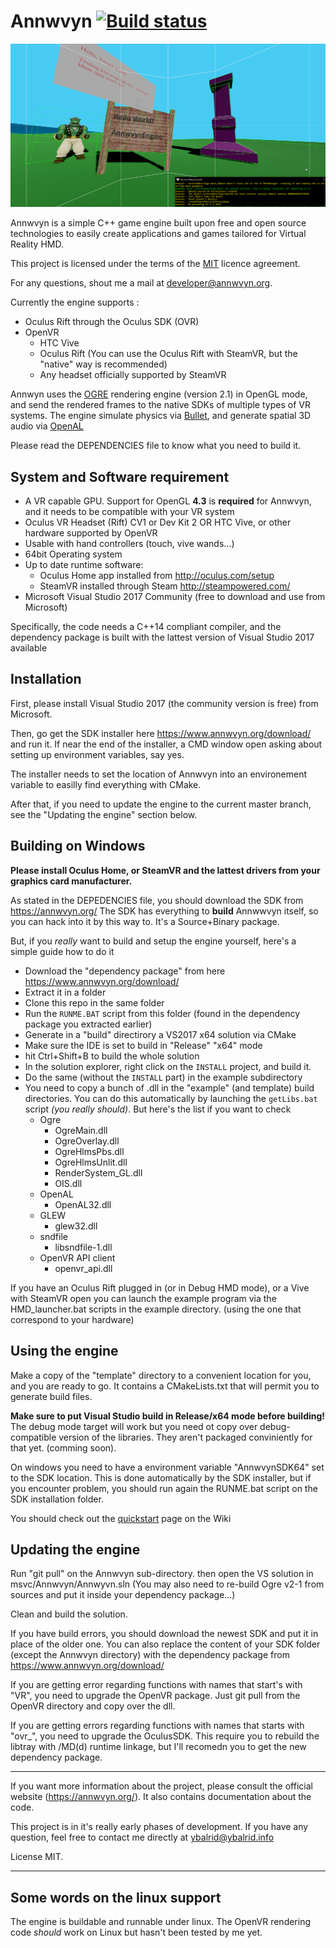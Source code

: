 Annwvyn [![Build status](https://ci.appveyor.com/api/projects/status/dxbjamqjeuivkgkf?svg=true)](https://ci.appveyor.com/project/Ybalrid/annwvyn)
=======

![Screnshot](AnnwvynScreenshot.png)


Annwvyn is a simple C++ game engine built upon free and open source technologies to easily create applications and games tailored for Virtual Reality HMD.

This project is licensed under the terms of the [MIT](LICENSE) licence agreement.

For any questions, shout me a mail at developer@annwvyn.org.

Currently the engine supports :
 - Oculus Rift through the Oculus SDK (OVR)
 - OpenVR
     - HTC Vive
     - Oculus Rift (You can use the Oculus Rift with SteamVR, but the "native" way is recommended)
     - Any headset officially supported by SteamVR

Annwyn uses the [OGRE](https://www.ogre3d.org/) rendering engine (version 2.1) in OpenGL mode, and send the rendered frames to the native SDKs of multiple types of VR systems. The engine simulate physics via [Bullet](http://bulletphysics.org), and generate spatial 3D audio via [OpenAL](https://www.openal.org/)

Please read the DEPENDENCIES file to know what you need to build it.


System and Software requirement
-------------------------------

 - A VR capable GPU. Support for OpenGL **4.3** is **required** for Annwvyn, and it needs to be compatible with your VR system
 - Oculus VR Headset (Rift) CV1 or Dev Kit 2 OR HTC Vive, or other hardware supported by OpenVR
 - Usable with hand controllers (touch, vive wands...) 
 - 64bit Operating system
 - Up to date runtime software: 
    - Oculus Home app installed from http://oculus.com/setup 
    - SteamVR installed through Steam http://steampowered.com/
 - Microsoft Visual Studio 2017 Community (free to download and use from Microsoft)
 
Specifically, the code needs a C++14 compliant compiler, and the dependency package is built with the lattest version of Visual Studio 2017 available
 
Installation
------------

First, please install Visual Studio 2017 (the community version is free) from Microsoft.

Then, go get the SDK installer here https://www.annwvyn.org/download/ and run it. 
If near the end of the installer, a CMD window open asking about setting up environment variables, say yes.

The installer needs to set the location of Annwvyn into an environement variable to easilly find everything with CMake.

After that, if you need to update the engine to the current master branch, see the "Updating the engine" section below.

Building on Windows
-------------------
**Please install Oculus Home, or SteamVR and the lattest drivers from your graphics card manufacturer.**

As stated in the DEPEDENCIES file, you should download the SDK from https://annwvyn.org/
The SDK has everything to **build** Annwwvyn itself, so you can hack into it by this way to. It's a Source+Binary package.

But, if you *really* want to build and setup the engine yourself, here's a simple guide how to do it

- Download the "dependency package" from here https://www.annwvyn.org/download/
- Extract it in a folder
- Clone this repo in the same folder
- Run the `RUNME.BAT` script from this folder (found in the dependency package you extracted earlier)
- Generate in a "build" directirory a VS2017 x64 solution via CMake
- Make sure the IDE is set to build in "Release" "x64" mode
- hit Ctrl+Shift+B to build the whole solution
- In the solution explorer, right click on the `INSTALL` project, and build it.
- Do the same (without the `INSTALL` part) in the example subdirectory
- You need to copy a bunch of .dll in the "example" (and template) build directories. You can do this automatically by launching the `getLibs.bat` script *(you really should)*. But here's the list if you want to check
    - Ogre  
        - OgreMain.dll
        - OgreOverlay.dll 
        - OgreHlmsPbs.dll
        - OgreHlmsUnlit.dll
        - RenderSystem_GL.dll
        - OIS.dll
    - OpenAL
        - OpenAL32.dll
    - GLEW
        - glew32.dll        
    - sndfile
        - libsndfile-1.dll
    - OpenVR API client
        - openvr_api.dll

If you have an Oculus Rift plugged in (or in Debug HMD mode), or a Vive with SteamVR open you can launch the example program via the HMD_launcher.bat scripts in the example directory. (using the one that correspond to your hardware)


Using the engine
----------------

Make a copy of the "template" directory to a convenient location for you, and you are ready to go. It contains a CMakeLists.txt that will permit you to generate build files.

**Make sure to put Visual Studio build in Release/x64 mode before building!** The debug mode target will work but you need ot copy over debug-compatible version of the libraries. They aren't packaged conviniently for that yet. (comming soon).

On windows you need to have a environment variable "AnnwvynSDK64" set to the SDK location. This is done automatically by the SDK installer, but if you encounter problem, you should run again the RUNME.bat script on the SDK installation folder.

You should check out the [quickstart](https://wiki.annwvyn.org/doku.php?id=quickstart) page on the Wiki


Updating the engine
-------------------

Run "git pull" on the Annwvyn sub-directory. then open the VS solution in msvc/Annwvyn/Annwyvn.sln
(You may also need to re-build Ogre v2-1 from sources and put it inside your dependency package...)

Clean and build the solution.

If you have build errors, you should download the newest SDK and put it in place of the older one. You can also replace the content of your SDK folder (except the Annwvyn directory) with the dependency package from https://www.annwvyn.org/download/

If you are getting error regarding functions with names that start's with "VR", you need to upgrade the OpenVR package. Just git pull from the OpenVR directory and copy over the dll.

If you are getting errors regarding functions with names that starts with "ovr_", you need to upgrade the OculusSDK. This require you to rebuild the libtray with /MD(d) runtime linkage, but I'll recomedn you to get the new dependency package.
______

If you want more information about the project, please consult the official website (https://annwvyn.org/). It also contains documentation about the code.

This project is in it's really early phases of development. If you have any question, feel free to contact me directly at ybalrid@ybalrid.info 

License MIT.

______

Some words on the linux support
------------------------------

The engine is buildable and runnable under linux. The OpenVR rendering code *should* work on Linux but hasn't been tested by me yet.
